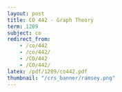```yaml
---
layout: post
title: CO 442 - Graph Theory
term: 1209
subject: co
redirect_from:
    - /co/442
    - /co/442/
    - /CO/442
    - /CO/442/
latex: /pdf/1209/co442.pdf
thumbnail: "/crs_banner/ramsey.png"
---
```

